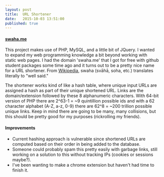 ```yaml
---
layout: post
title: 	URL Shortener
date:   2015-10-03 13:51:00
published: true
---
```


#### [swaha.me](http://swaha.me)

This project makes use of PHP, MySQL, and a little bit of JQuery. I wanted to expand my web programming knowledge a bit beyond working with static web pages. I had the domain 'swaha.me' that I got for free with github student packages some time ago and it turns out to be a pretty nice name for a URL shortener. From [Wikipedia](https://en.wikipedia.org/wiki/Svaha), swaha (svāhā, soha, etc.) translates literally to "well said." 

The shortener works kind of like a hash table, where unique input URLs are assigned a hash as part of their unique shortened URL. Links are the domain/extension followed by these 8 alphanumeric characters. With 64-bit version of PHP there are 2^63-1 = ~9 quintillion possible ids and with a 62 character alphabet (A-Z, a-z, 0-9) there are 62^8 = ~200 trillion possible unique links. Keep in mind there are going to be many, many collisions, but this should be pretty good for my purposes (rickrolling my friends).

#### Improvements
- Current hashing approach is vulnerable since shortened URLs are computed based on their order in being added to the database.
- Someone could probably spam this pretty easily with garbage links, still working on a solution to this without tracking IPs (cookies or sessions maybe?).
- I've been wanting to make a chrome extension but haven't had time to finish it.